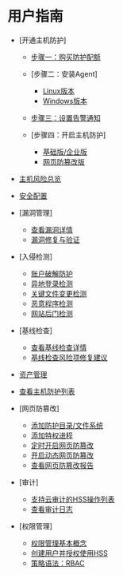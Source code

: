 # 用户指南

-   [开通主机防护]
    -   [步骤一：购买防护配额](步骤一-购买防护配额.md)
    -   [步骤二：安装Agent]
        -   [Linux版本](Linux版本.md)
        -   [Windows版本](Windows版本.md)

    -   [步骤三：设置告警通知](步骤三-设置告警通知.md)
    -   [步骤四：开启主机防护]
        -   [基础版/企业版](基础版-企业版.md)
        -   [网页防篡改版](网页防篡改版.md)


-   [主机风险总览](主机风险总览.md)
-   [安全配置](安全配置.md)
-   [漏洞管理]
    -   [查看漏洞详情](查看漏洞详情.md)
    -   [漏洞修复与验证](漏洞修复与验证.md)

-   [入侵检测]
    -   [账户破解防护](账户破解防护.md)
    -   [异地登录检测](异地登录检测.md)
    -   [关键文件变更检测](关键文件变更检测.md)
    -   [恶意程序检测](恶意程序检测.md)
    -   [网站后门检测](网站后门检测.md)

-   [基线检查]
    -   [查看基线检查详情](查看基线检查详情.md)
    -   [基线检查风险项修复建议](基线检查风险项修复建议.md)

-   [资产管理](资产管理.md)
-   [查看主机防护列表](查看主机防护列表.md)
-   [网页防篡改]
    -   [添加防护目录/文件系统](添加防护目录-文件系统.md)
    -   [添加特权进程](添加特权进程.md)
    -   [定时开启网页防篡改](定时开启网页防篡改.md)
    -   [开启动态网页防篡改](开启动态网页防篡改.md)
    -   [查看网页防篡改报告](查看网页防篡改报告.md)

-   [审计]
    -   [支持云审计的HSS操作列表](支持云审计的HSS操作列表.md)
    -   [查看审计日志](查看审计日志.md)

-   [权限管理]
    -   [权限管理基本概念](权限管理基本概念.md)
    -   [创建用户并授权使用HSS](创建用户并授权使用HSS.md)
    -   [策略语法：RBAC](策略语法-RBAC.md)

